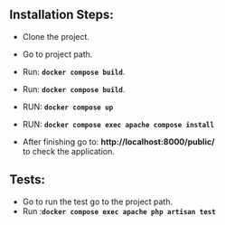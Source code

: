 ## Installation Steps:
- Clone the project.

- Go to project path.

- Run: **`docker compose build`**.

- Run: **`docker compose build`**.

- RUN: **`docker compose up`**

- RUN: **`docker compose exec apache compose install`**

- After finishing go to: **http://localhost:8000/public/**  
to check the application.     

## Tests:
- Go to run the test go to the project path.
- Run :**`docker compose exec apache php artisan test`**
